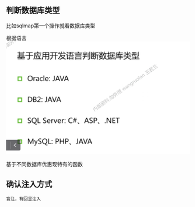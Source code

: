 ## 判断数据库类型

比如sqlmap第一个操作就看数据库类型

根据语言
<img src='../img/绿盟sql笔记/1.png' >

基于不同数据库优惠现特有的函数
## 确认注入方式

    盲注，有回显注入





